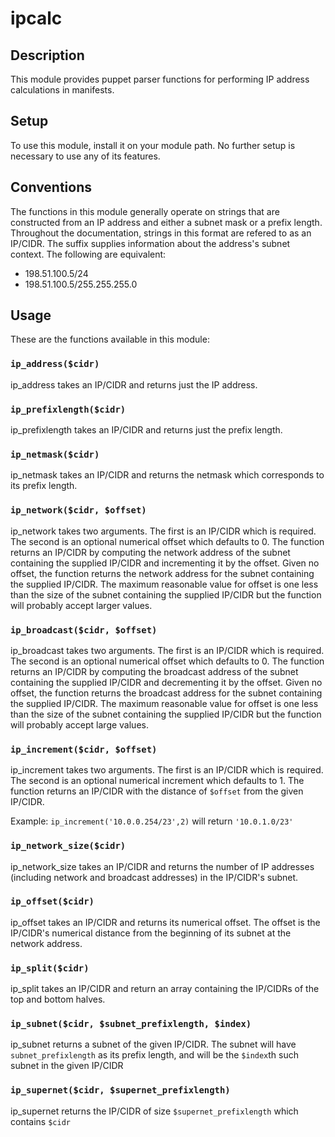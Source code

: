 ipcalc
======

## Description
This module provides puppet parser functions for performing IP address
calculations in manifests.

## Setup

To use this module, install it on your module path. No further setup is
necessary to use any of its features.

## Conventions

The functions in this module generally operate on strings that are constructed
from an IP address and either a subnet mask or a prefix length. Throughout the
documentation, strings in this format are refered to as an IP/CIDR. The suffix
supplies information about the address's subnet context. The following are
equivalent:

* 198.51.100.5/24
* 198.51.100.5/255.255.255.0

## Usage

These are the functions available in this module:

### `ip_address($cidr)`

ip_address takes an IP/CIDR and returns just the IP address.

### `ip_prefixlength($cidr)`

ip_prefixlength takes an IP/CIDR and returns just the prefix length.

### `ip_netmask($cidr)`

ip_netmask takes an IP/CIDR and returns the netmask which corresponds to its
prefix length.

### `ip_network($cidr, $offset)`

ip_network takes two arguments. The first is an IP/CIDR which is required. The
second is an optional numerical offset which defaults to 0. The function
returns an IP/CIDR by computing the network address of the subnet containing
the supplied IP/CIDR and incrementing it by the offset. Given no offset, the
function returns the network address for the subnet containing the supplied
IP/CIDR. The maximum reasonable value for offset is one less than the size of
the subnet containing the supplied IP/CIDR but the function will probably
accept larger values.

### `ip_broadcast($cidr, $offset)`

ip_broadcast takes two arguments. The first is an IP/CIDR which is required.
The second is an optional numerical offset which defaults to 0. The function
returns an IP/CIDR by computing the broadcast address of the subnet containing
the supplied IP/CIDR and decrementing it by the offset. Given no offset, the
function returns the broadcast address for the subnet containing the supplied
IP/CIDR. The maximum reasonable value for offset is one less than the size of
the subnet containing the supplied IP/CIDR but the function will probably
accept large values.

### `ip_increment($cidr, $offset)`

ip_increment takes two arguments. The first is an IP/CIDR which is required.
The second is an optional numerical increment which defaults to 1. The function
returns an IP/CIDR with the distance of `$offset` from the given IP/CIDR.

Example: `ip_increment('10.0.0.254/23',2)` will return `'10.0.1.0/23'`

### `ip_network_size($cidr)`

ip_network_size takes an IP/CIDR and returns the number of IP addresses
(including network and broadcast addresses) in the IP/CIDR's subnet.

### `ip_offset($cidr)`

ip_offset takes an IP/CIDR and returns its numerical offset. The offset is the
IP/CIDR's numerical distance from the beginning of its subnet at the network
address.

### `ip_split($cidr)`

ip_split takes an IP/CIDR and return an array containing the IP/CIDRs of the
top and bottom halves.

### `ip_subnet($cidr, $subnet_prefixlength, $index)`

ip_subnet returns a subnet of the given IP/CIDR. The subnet will have
`subnet_prefixlength` as its prefix length, and will be the `$index`th
such subnet in the given IP/CIDR

### `ip_supernet($cidr, $supernet_prefixlength)`

ip_supernet returns the IP/CIDR of size `$supernet_prefixlength` which contains
`$cidr`
